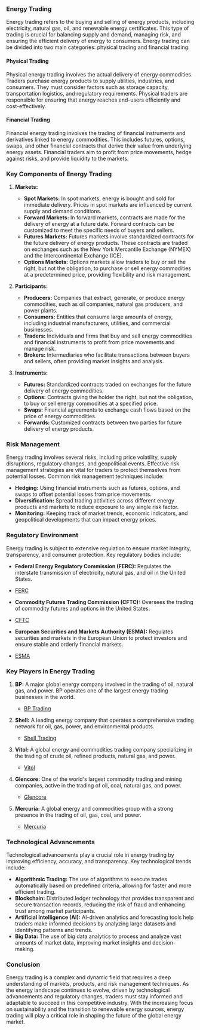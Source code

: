 ### Energy Trading

Energy trading refers to the buying and selling of energy products, including electricity, natural gas, oil, and renewable energy certificates. This type of trading is crucial for balancing supply and demand, managing risk, and ensuring the efficient delivery of energy to consumers. Energy trading can be divided into two main categories: physical trading and financial trading.

#### Physical Trading

Physical energy trading involves the actual delivery of energy commodities. Traders purchase energy products to supply utilities, industries, and consumers. They must consider factors such as storage capacity, transportation logistics, and regulatory requirements. Physical traders are responsible for ensuring that energy reaches end-users efficiently and cost-effectively. 

#### Financial Trading

Financial energy trading involves the trading of financial instruments and derivatives linked to energy commodities. This includes futures, options, swaps, and other financial contracts that derive their value from underlying energy assets. Financial traders aim to profit from price movements, hedge against risks, and provide liquidity to the markets.

### Key Components of Energy Trading

1. **Markets:**
   - **Spot Markets:** In spot markets, energy is bought and sold for immediate delivery. Prices in spot markets are influenced by current supply and demand conditions.
   - **Forward Markets:** In forward markets, contracts are made for the delivery of energy at a future date. Forward contracts can be customized to meet the specific needs of buyers and sellers.
   - **Futures Markets:** Futures markets involve standardized contracts for the future delivery of energy products. These contracts are traded on exchanges such as the New York Mercantile Exchange (NYMEX) and the Intercontinental Exchange (ICE).
   - **Options Markets:** Options markets allow traders to buy or sell the right, but not the obligation, to purchase or sell energy commodities at a predetermined price, providing flexibility and risk management.

2. **Participants:**
   - **Producers:** Companies that extract, generate, or produce energy commodities, such as oil companies, natural gas producers, and power plants.
   - **Consumers:** Entities that consume large amounts of energy, including industrial manufacturers, utilities, and commercial businesses.
   - **Traders:** Individuals and firms that buy and sell energy commodities and financial instruments to profit from price movements and manage risk.
   - **Brokers:** Intermediaries who facilitate transactions between buyers and sellers, often providing market insights and analysis.

3. **Instruments:**
   - **Futures:** Standardized contracts traded on exchanges for the future delivery of energy commodities.
   - **Options:** Contracts giving the holder the right, but not the obligation, to buy or sell energy commodities at a specified price.
   - **Swaps:** Financial agreements to exchange cash flows based on the price of energy commodities.
   - **Forwards:** Customized contracts between two parties for future delivery of energy products.

### Risk Management

Energy trading involves several risks, including price volatility, supply disruptions, regulatory changes, and geopolitical events. Effective risk management strategies are vital for traders to protect themselves from potential losses. Common risk management techniques include:

- **Hedging:** Using financial instruments such as futures, options, and swaps to offset potential losses from price movements.
- **Diversification:** Spread trading activities across different energy products and markets to reduce exposure to any single risk factor.
- **Monitoring:** Keeping track of market trends, economic indicators, and geopolitical developments that can impact energy prices.

### Regulatory Environment

Energy trading is subject to extensive regulation to ensure market integrity, transparency, and consumer protection. Key regulatory bodies include:

- **Federal Energy Regulatory Commission (FERC):** Regulates the interstate transmission of electricity, natural gas, and oil in the United States.
- [FERC](https://www.ferc.gov/)
  
- **Commodity Futures Trading Commission (CFTC):** Oversees the trading of commodity futures and options in the United States.
- [CFTC](https://www.cftc.gov/)

- **European Securities and Markets Authority (ESMA):** Regulates securities and markets in the European Union to protect investors and ensure stable and orderly financial markets.
- [ESMA](https://www.esma.europa.eu/)

### Key Players in Energy Trading

1. **BP:** A major global energy company involved in the trading of oil, natural gas, and power. BP operates one of the largest energy trading businesses in the world.
   - [BP Trading](https://www.bp.com/en/global/corporate/what-we-do/trading-and-shipping.html)

2. **Shell:** A leading energy company that operates a comprehensive trading network for oil, gas, power, and environmental products.
   - [Shell Trading](https://www.shell.com/business-customers/trading-and-supply.html)

3. **Vitol:** A global energy and commodities trading company specializing in the trading of crude oil, refined products, natural gas, and power.
   - [Vitol](https://www.vitol.com/what-we-do/trading/)

4. **Glencore:** One of the world's largest commodity trading and mining companies, active in the trading of oil, coal, natural gas, and power.
   - [Glencore](https://www.glencore.com/what-we-do/energy-products)

5. **Mercuria:** A global energy and commodities group with a strong presence in the trading of oil, gas, coal, and power.
   - [Mercuria](https://www.mercuria.com/activities/)

### Technological Advancements

Technological advancements play a crucial role in energy trading by improving efficiency, accuracy, and transparency. Key technological trends include:

- **Algorithmic Trading:** The use of algorithms to execute trades automatically based on predefined criteria, allowing for faster and more efficient trading.
- **Blockchain:** Distributed ledger technology that provides transparent and secure transaction records, reducing the risk of fraud and enhancing trust among market participants.
- **Artificial Intelligence (AI):** AI-driven analytics and forecasting tools help traders make informed decisions by analyzing large datasets and identifying patterns and trends.
- **Big Data:** The use of big data analytics to process and analyze vast amounts of market data, improving market insights and decision-making.

### Conclusion

Energy trading is a complex and dynamic field that requires a deep understanding of markets, products, and risk management techniques. As the energy landscape continues to evolve, driven by technological advancements and regulatory changes, traders must stay informed and adaptable to succeed in this competitive industry. With the increasing focus on sustainability and the transition to renewable energy sources, energy trading will play a critical role in shaping the future of the global energy market.

